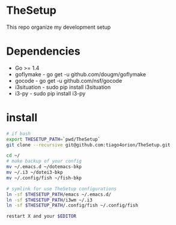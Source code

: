 # TheSetup
This repo organize my development setup

# Dependencies

- Go >= 1.4
- goflymake - go get -u github.com/dougm/goflymake
- gocode - go get -u github.com/nsf/gocode
- i3situation - sudo pip install i3situation
- i3-py - sudo pip install i3-py

# install

```bash
# if bash
export THESETUP_PATH=`pwd/TheSetup`
git clone --recursive git@github.com:tiago4orion/TheSetup.git

cd ~/
# make backup of your config
mv ~/.emacs.d ~/dotemacs-bkp
mv ~/.i3 ~/dotei3-bkp
mv ~/.config/fish ~/fish-bkp

# symlink for use TheSetup configurations
ln -sf $THESETUP_PATH/emacs ~/.emacs.d/
ln -sf $THESETUP_PATH/i3wm ~/.i3
ln -sf $THESETUP_PATH/.config/fish ~/.config/fish

restart X and your $EDITOR

